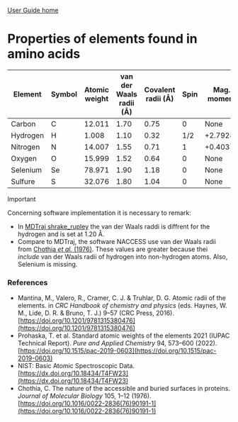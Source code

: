 [User Guide home](Manual.md)
# Properties of elements found in amino acids

| Element  | Symbol | Atomic weight | van der Waals radii (Å) | Covalent radii (Å) | Spin | Mag. moment | I Ground state ionization energy (eV) | II Ground state ionization energy (eV) |
| -------- | ------ | ------------- | ------------------- | -------------- | ---- | ----------- | -------------------------------- | --------------------------------- |
| Carbon   | C      | 12.011        | 1.70                | 0.75           | 0    | None        | 11.26030                         | 24.3833  |
| Hydrogen | H      | 1.008         | 1.10                | 0.32           | 1/2  | +2.79284    | 13.598433                        |   None   |
| Nitrogen | N      | 14.007        | 1.55                | 0.71           | 1    | +0.40376    | 14.5341                          | 29.6013  |
| Oxygen   | O      | 15.999        | 1.52                | 0.64           | 0    | None        | 13.61805                         | 35.1211  |
| Selenium | Se     | 78.971        | 1.90                | 1.18           | 0    | None        | 9.75239                          | 21.19    |
| Sulfure  | S      | 32.076        | 1.80                | 1.04           | 0    | None        | 10.36001                         | 23.33788 |

> [!IMPORTANT]
> Concerning software implementation it is necessary to remark:
> - In [MDTraj shrake_rupley](https://github.com/mdtraj/mdtraj/blob/master/mdtraj/geometry/sasa.py) the van der Waals raddi is diffrent for the hydrogen and is set at 1.20 Å.
> - Compare to MDTraj, the software NACCESS use van der Waals radii from [Chothia *et al.* (1976)](https://doi.org/10.1016/0022-2836(76)90191-1). These values are greater because thei *include* van der Waals radii of hydrogen into non-hydrogen atoms. Also, Selenium is missing.

### References
- Mantina, M., Valero, R., Cramer, C. J. & Truhlar, D. G. Atomic radii of the elements. in *CRC Handbook of chemistry and physics* (eds. Haynes, W. M., Lide, D. R. & Bruno, T. J.) 9–57 (CRC Press, 2016). [https://doi.org/10.1201/9781315380476](https://doi.org/10.1201/9781315380476)
- Prohaska, T. et al. Standard atomic weights of the elements 2021 (IUPAC Technical Report). *Pure and Applied Chemistry* 94, 573–600 (2022). [https://doi.org/10.1515/pac-2019-0603](https://doi.org/10.1515/pac-2019-0603)
- NIST: Basic Atomic Spectroscopic Data. [https://dx.doi.org/10.18434/T4FW23](https://dx.doi.org/10.18434/T4FW23)
- Chothia, C. The nature of the accessible and buried surfaces in proteins. *Journal of Molecular Biology* 105, 1–12 (1976). [https://doi.org/10.1016/0022-2836(76)90191-1](https://doi.org/10.1016/0022-2836(76)90191-1)
